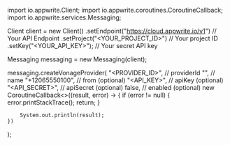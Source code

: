 import io.appwrite.Client;
import io.appwrite.coroutines.CoroutineCallback;
import io.appwrite.services.Messaging;

Client client = new Client()
    .setEndpoint("https://cloud.appwrite.io/v1") // Your API Endpoint
    .setProject("&lt;YOUR_PROJECT_ID&gt;") // Your project ID
    .setKey("&lt;YOUR_API_KEY&gt;"); // Your secret API key

Messaging messaging = new Messaging(client);

messaging.createVonageProvider(
    "<PROVIDER_ID>", // providerId
    "<NAME>", // name
    "+12065550100", // from (optional)
    "<API_KEY>", // apiKey (optional)
    "<API_SECRET>", // apiSecret (optional)
    false, // enabled (optional)
    new CoroutineCallback<>((result, error) -> {
        if (error != null) {
            error.printStackTrace();
            return;
        }

        System.out.println(result);
    })
);

